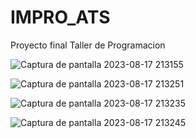 # IMPRO_ATS
Proyecto final Taller de Programacion


![Captura de pantalla 2023-08-17 213155](https://github.com/Benji379/IMPRO_ATS/assets/108637204/5d701b3e-a6cb-495c-ab4a-e641dc29044e)

![Captura de pantalla 2023-08-17 213251](https://github.com/Benji379/IMPRO_ATS/assets/108637204/70c04b71-fb45-4ec5-ab93-4dc87015cb47)

![Captura de pantalla 2023-08-17 213235](https://github.com/Benji379/IMPRO_ATS/assets/108637204/2b517788-5d27-48ff-a345-c492d9a0e68e)

![Captura de pantalla 2023-08-17 213245](https://github.com/Benji379/IMPRO_ATS/assets/108637204/1ef487a3-d9f6-4060-acbc-37df14f6cc00)
